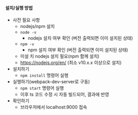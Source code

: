 #### 설치/실행 방법
- 사전 필요 사항
	- nodejs/npm 설치 
	- `node -v`
		- nodejs 설치 여부 확인 (버전 출력되면 이미 설치된 상태)
	- `npm -v`
		- npm 설치 여부 확인 (버전 출력되면 이미 설치된 상태)
	- 미설 치 nodejs 설치 필요(npm 함께 설치)
	- https://nodejs.org/en/ (최소 v10.x.x 이상으로 설치)
- 설치하기
	- `npm install` 명령어 실행
- 실행하기(webpack-dev-server로 구동)
	- `npm start` 명령어 실행
	- 이후 ts 코드 수정 시 자동 빌드되어, 결과에 반영
- 확인하기
	- 브라우저에서 localhost:9000 접속